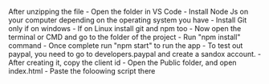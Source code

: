 After unzipping the file
    - Open the folder in VS Code
    - Install Node Js on your computer depending on the operating system you have
    - Install Git only if on windows
    - If on Linux install git and npm too
    - Now open the terminal or CMD and go to the folder of the project
    - Run "npm install" command
    - Once complete run "npm start" to run the app
    - To test out paypal, you need to go to developers.paypal and create a sandox account.
    - After creating it, copy the client id
    - Open the Public folder, and open index.html
    - Paste the foloowing script there
    <script src="https://www.paypal.com/sdk/js?client-id="></script>